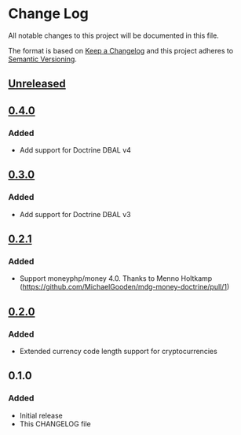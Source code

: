# Change Log
All notable changes to this project will be documented in this file.

The format is based on [Keep a Changelog](http://keepachangelog.com/)
and this project adheres to [Semantic Versioning](http://semver.org/).

## [Unreleased]

## [0.4.0]
### Added
- Add support for Doctrine DBAL v4

## [0.3.0]
### Added
- Add support for Doctrine DBAL v3

## [0.2.1]
### Added
- Support moneyphp/money 4.0. Thanks to Menno Holtkamp (https://github.com/MichaelGooden/mdg-money-doctrine/pull/1)

## [0.2.0]
### Added
- Extended currency code length support for cryptocurrencies

## 0.1.0
### Added
- Initial release
- This CHANGELOG file

[0.2.0]: https://github.com/MichaelGooden/mdg-money-doctrine/compare/0.1.0...0.2.0
[0.2.1]: https://github.com/MichaelGooden/mdg-money-doctrine/compare/0.2.0...0.2.1
[0.3.0]: https://github.com/MichaelGooden/mdg-money-doctrine/compare/0.2.1...0.3.0
[0.4.0]: https://github.com/MichaelGooden/mdg-money-doctrine/compare/0.3.0...0.4.0
[Unreleased]: https://github.com/MichaelGooden/mdg-money-doctrine/compare/0.3.0...HEAD
